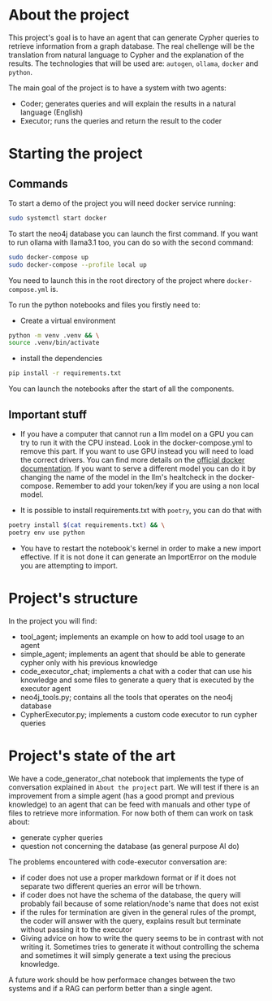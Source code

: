 # About the project
This project's goal is to have an agent that can generate Cypher queries to retrieve information from a graph database. 
The real chellenge will be the translation from natural language to Cypher and the explanation of the results.
The technologies that will be used are: `autogen`, `ollama`, `docker` and `python`.

The main goal of the project is to have a system with two agents:
* Coder; generates queries and will explain the results in a natural language (English)
* Executor; runs the queries and return the result to the coder 

# Starting the project
## Commands
To start a demo of the project you will need docker service running:
```bash
sudo systemctl start docker
```

To start the neo4j database you can launch the first command.
If you want to run ollama with llama3.1 too, you can do so with the second command:
```bash
sudo docker-compose up
sudo docker-compose --profile local up
```
You need to launch this in the root directory of the project where `docker-compose.yml` is.


To run the python notebooks and files you firstly need to:
* Create a virtual environment 
```bash
python -m venv .venv && \
source .venv/bin/activate
```
* install the dependencies 
```bash 
pip install -r requirements.txt
```

You can launch the notebooks after the start of all the components.

## Important stuff 

* If you have a computer that cannot run a llm model on a GPU you can try to run it with the CPU instead. Look in the docker-compose.yml to remove this part.
If you want to use GPU instead you will need to load the correct drivers. You can find more details on the [official docker documentation](https://hub.docker.com/r/ollama/ollama).
If you want to serve a different model you can do it by changing the name of the model in the llm's healtcheck in the docker-compose.
Remember to add your token/key if you are using a non local model.

* It is possible to install requirements.txt with `poetry`, you can do that with 
```bash
poetry install $(cat requirements.txt) && \
poetry env use python
```

* You have to restart the notebook's kernel in order to make a new import effective. If it is not done it can generate an ImportError on the module you are attempting to import.

# Project's structure
In the project you will find:
* tool_agent; implements an example on how to add tool usage to an agent
* simple_agent; implements an agent that should be able to generate cypher only with his previous knowledge
* code_executor_chat; implements a chat with a coder that can use his knowledge and some files to generate a query that is executed by the executor agent
* neo4j_tools.py; contains all the tools that operates on the neo4j database
* CypherExecutor.py; implements a custom code executor to run cypher queries


# Project's state of the art 
We have a code_generator_chat notebook that implements the type of conversation explained in `About the project` part.
We will test if there is an improvement from a simple agent (has a good prompt and previous knowledge) to an agent that can be feed with manuals and other type of files to retrieve more information.
For now both of them can work on task about:
- generate cypher queries 
- question not concerning the database (as general purpose AI do)

The problems encountered with code-executor conversation are:
- if coder does not use a proper markdown format or if it does not separate two different queries an error will be trhown.
- if coder does not have the schema of the database, the query will probably fail because of some relation/node's name that does not exist
- if the rules for termination are given in the general rules of the prompt, the coder will answer with the query, explains result but terminate without passing it to the executor
- Giving advice on how to write the query seems to be in contrast with not writing it. Sometimes tries to generate it without controlling the schema and sometimes it will simply generate a text using the precious knowledge.


A future work should be how performace changes between the two systems and if a RAG can perform better than a single agent.